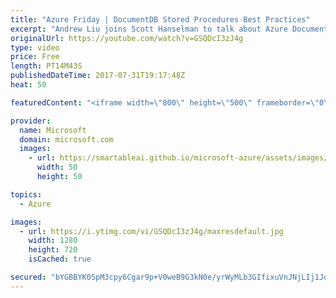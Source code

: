 ```yaml
---
title: "Azure Friday | DocumentDB Stored Procedures Best Practices"
excerpt: "Andrew Liu joins Scott Hanselman to talk about Azure DocumentDB's language integrated, transactional execution of JavaScript, which enables developers write stored procedures, triggers and user defined functions (UDFs) natively in JavaScript. Andrew also shares best practices for writing these stored"
originalUrl: https://youtube.com/watch?v=GSQDcI3zJ4g
type: video
price: Free
length: PT14M43S
publishedDateTime: 2017-07-31T19:17:48Z
heat: 50

featuredContent: "<iframe width=\"800\" height=\"500\" frameborder=\"0\" src=\"https://www.youtube.com/embed/GSQDcI3zJ4g\" allow=\"accelerometer; autoplay; encrypted-media; gyroscope; picture-in-picture\" allowfullscreen></iframe>"

provider:
  name: Microsoft
  domain: microsoft.com
  images:
    - url: https://smartableai.github.io/microsoft-azure/assets/images/organizations/microsoft.com-50x50.jpg
      width: 50
      height: 50

topics:
  - Azure

images:
  - url: https://i.ytimg.com/vi/GSQDcI3zJ4g/maxresdefault.jpg
    width: 1280
    height: 720
    isCached: true

secured: "bYGBBYK0SpM3cpy6Cgar9p+V0weB9G3kN0e/yrWyMLb3GIfixuVnJNjLIj1JqbbjRlfI18fsmv8hkYfpWaDCcJXemZe2qcA/AjrJO8/qTOCddy/vsSz/MXmkFMqkbpHpsubF5MCg1DG6C8hKeXnA4jyRbTGaOcMtrBXvuKzPSYSh/C7gONf5mC/GVCZYuWgpHNs85LEAMibtRKcdocJsXQ8wQ4XWXW6dSw9raE7ZfabCu4bzJwpma5WysO8oGTTPnf3nKsX3Gv23ToqncDg3ztSRhbpaIipt3KoPZDBNDf3U1vrr21JAEkNXd0ah/EG1lrCTJizQC9FkNWmicJxCBHNWg8c5sgAk54OEoTvT3mFMVKxlR8NchbGUY5ny/gFh1TpkG+lZraDGLTlVF7j6tf4Z26Nwv4U+1TtUZhyCbLE=;pryhHMb1K+9UQMONsK0m5g=="
---
```


